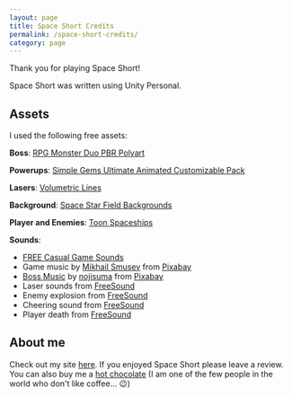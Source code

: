 ```yaml
---
layout: page
title: Space Short Credits
permalink: /space-short-credits/
category: page
---
```


Thank you for playing Space Short!

Space Short was written using Unity Personal.

## Assets

I used the following free assets:

**Boss**: [RPG Monster Duo PBR Polyart](https://assetstore.unity.com/packages/3d/characters/creatures/rpg-monster-duo-pbr-polyart-157762)

**Powerups**: [Simple Gems Ultimate Animated Customizable Pack](https://assetstore.unity.com/packages/3d/props/simple-gems-ultimate-animated-customizable-pack-73764)

**Lasers**: [Volumetric Lines](https://assetstore.unity.com/packages/tools/particles-effects/volumetric-lines-29160)

**Background**: [Space Star Field Backgrounds](https://assetstore.unity.com/packages/2d/textures-materials/space-star-field-backgrounds-109689)

**Player and Enemies**: [Toon Spaceships](https://assetstore.unity.com/packages/3d/characters/toon-spaceships-102417)

**Sounds**:

- [FREE Casual Game Sounds](https://assetstore.unity.com/packages/audio/sound-fx/free-casual-game-sfx-pack-54116)
- Game music by <a href="https://pixabay.com/users/sigmamusicart-36860929/?utm_source=link-attribution&utm_medium=referral&utm_campaign=music&utm_content=157134">Mikhail Smusev</a> from <a href="https://pixabay.com/music//?utm_source=link-attribution&utm_medium=referral&utm_campaign=music&utm_content=157134">Pixabay</a>
- [Boss Music](https://pixabay.com/music/beats-the-price-of-fear-119243/) by <a href="https://pixabay.com/users/nojisuma-23737290/?utm_source=link-attribution&utm_medium=referral&utm_campaign=music&utm_content=119243">nojisuma</a> from <a href="https://pixabay.com//?utm_source=link-attribution&utm_medium=referral&utm_campaign=music&utm_content=119243">Pixabay</a>
- Laser sounds from [FreeSound](https://freesound.org/s/512469/)
- Enemy explosion from [FreeSound](https://freesound.org/s/521105/)
- Cheering sound from [FreeSound](https://freesound.org/people/scratchers/sounds/505717/)
- Player death from [FreeSound](https://freesound.org/people/Jofae/sounds/364929/)

## About me

Check out my site [here](https://danielle-honig.com/).
If you enjoyed Space Short please leave a review. You can also buy me a [hot chocolate](https://www.buymeacoffee.com/369WkrTTU6) (I am one of the few people in the world who don't like coffee... :wink:)
